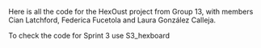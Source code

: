 Here is all the code for the HexOust project from Group 13, 
with members Cian Latchford, Federica Fucetola and Laura González Calleja.

To check the code for Sprint 3 use S3_hexboard
